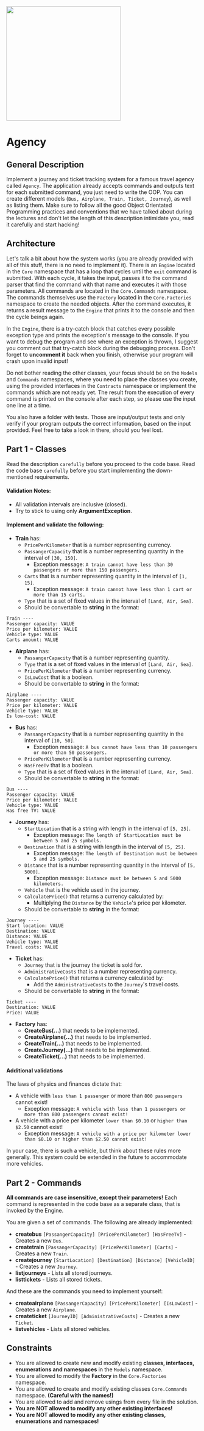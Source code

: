 <img src="https://i.imgur.com/yqIN5FX.png" width="300px" />

# Agency

## General Description

Implement a journey and ticket tracking system for a famous travel agency called `Agency`. The application already accepts commands and outputs text for each submitted command, you just need to write the OOP. You can create different models (`Bus, Airplane, Train, Ticket, Journey`), as well as listing them. Make sure to follow all the good Object Orientated Programming practices and conventions that we have talked about during the lectures and don't let the length of this description intimidate you, read it carefully and start hacking!

## Architecture
Let's talk a bit about how the system works (you are already provided with all of this stuff, there is no need to implement it). There is an `Engine` located in the `Core` namespace that has a loop that cycles until the `exit` command is submitted. With each cycle, it takes the input, passes it to the command parser that find the command with that name and executes it with those parameters. All commands are located in the `Core.Commands` namespace. The commands themselves use the `Factory` located in the `Core.Factories` namespace to create the needed objects. After the command executes, it returns a result message to the `Engine` that prints it to the console and then the cycle beings again.

In the `Engine`, there is a try-catch block that catches every possible exception type and prints the exception's message to the console. If you want to debug the program and see where an exception is thrown, I suggest you comment out that try-catch block during the debugging process. Don't forget to **uncomment it** back when you finish, otherwise your program will crash upon invalid input!

Do not bother reading the other classes, your focus should be on the `Models` and `Commands` namespaces, where you need to place the classes you create, using the provided interfaces in the `Contracts` namespace or implement the commands which are not ready yet. The result from the execution of every command is printed on the console after each step, so please use the input one line at a time.

You also have a folder with tests. Those are input/output tests and only verify if your program outputs the correct information, based on the input provided. Feel free to take a look in there, should you feel lost. 

## Part 1 - Classes

Read the description `carefully` before you proceed to the code base. Read the code base `carefully` before you start implementing the down-mentioned requirements.

#### Validation Notes:

- All validation intervals are inclusive (closed).
- Try to stick to using only **ArgumentException**.

#### Implement and validate the following:

- **Train** has: 
    - `PricePerKilometer` that is a number representing currency.
    - `PassangerCapacity` that is a number representing quantity in the interval of `[30, 150]`.
        - Exception message: `A train cannot have less than 30 passengers or more than 150 passengers.`
    - `Carts` that is a number representing quantity in the interval of `[1, 15]`.
        - Exception message: `A train cannot have less than 1 cart or more than 15 carts.`
    - `Type` that is a set of fixed values in the interval of `[Land, Air, Sea]`.
    - Should be convertable to **string** in the format:

```
Train ----
Passenger capacity: VALUE
Price per kilometer: VALUE
Vehicle type: VALUE
Carts amount: VALUE
```

- **Airplane** has: 
    - `PassangerCapacity` that is a number representing quantity.
    - `Type` that is a set of fixed values in the interval of `[Land, Air, Sea]`.
    - `PricePerKilometer` that is a number representing currency.
    - `IsLowCost` that is a boolean.
    - Should be convertable to **string** in the format:

```
Airplane ----
Passenger capacity: VALUE
Price per kilometer: VALUE
Vehicle type: VALUE
Is low-cost: VALUE
```
    
- **Bus** has: 
    - `PassangerCapacity` that is a number representing quantity in the interval of `[10, 50]`.
        - Exception message: `A bus cannot have less than 10 passengers or more than 50 passengers.`
    - `PricePerKilometer` that is a number representing currency.
    - `HasFreeTv` that is a boolean.
    - `Type` that is a set of fixed values in the interval of `[Land, Air, Sea]`.
    - Should be convertable to **string** in the format:

```
Bus ----
Passenger capacity: VALUE
Price per kilometer: VALUE
Vehicle type: VALUE
Has free TV: VALUE
```

- **Journey** has: 
    - `StartLocation` that is a string with length in the interval of `[5, 25]`.
        - Exception message: `The length of StartLocation must be between 5 and 25 symbols.`
    - `Destination` that is a string with length in the interval of `[5, 25]`.
        - Exception message: `The length of Destination must be between 5 and 25 symbols.`
    - `Distance` that is a number representing quantity in the interval of `[5, 5000]`.
        - Exception message: `Distance must be between 5 and 5000 kilometers.`
    - `Vehicle` that is the vehicle used in the journey.
    - `CalculatePrice()` that returns a currency calculated by:
        - Multiplying the `Distance` by the `Vehicle`'s price per kilometer.
    - Should be convertable to **string** in the format:

```
Journey ----
Start location: VALUE
Destination: VALUE
Distance: VALUE
Vehicle type: VALUE
Travel costs: VALUE
```

- **Ticket** has: 
    - `Journey` that is the journey the ticket is sold for.
    - `AdministrativeCosts` that is a number representing currency.
    - `CalculatePrice()` that returns a currency calculated by:
        - Add the `AdministrativeCosts` to the `Journey`'s travel costs.
    - Should be convertable to **string** in the format:

```
Ticket ----
Destination: VALUE
Price: VALUE
```

- **Factory** has:
    - **CreateBus(...)** that needs to be implemented.
    - **CreateAirplane(...)** that needs to be implemented.
    - **CreateTrain(...)** that needs to be implemented.
    - **CreateJourney(...)** that needs to be implemented.
    - **CreateTicket(...)** that needs to be implemented.

#### Additional validations

The laws of physics and finances dictate that:

- A vehicle with `less than 1 passenger` or more than `800 passengers` cannot exist!
    - Exception message: `A vehicle with less than 1 passengers or more than 800 passengers cannot exist!`
- A vehicle with a price per kilometer `lower than $0.10` or `higher than $2.50` cannot exist!
    - Exception message: `A vehicle with a price per kilometer lower than $0.10 or higher than $2.50 cannot exist!`

In your case, there is such a vehicle, but think about these rules more generally. This system could be extended in the future to accommodate more vehicles.

## Part 2 - Commands

**All commands are case insensitive, except their parameters!** Each command is represented in the code base as a separate class, that is invoked by the Engine. 

You are given a set of commands. The following are already implemented:
- **createbus** `[PassangerCapacity] [PricePerKilometer] [HasFreeTv]` - Creates a new `Bus`.
- **createtrain** `[PassangerCapacity] [PricePerKilometer] [Carts]` - Creates a new `Train`.
- **createjourney** `[StartLocation] [Destination] [Distance] [VehicleID]` - Creates a new `Journey`.
- **listjourneys** - Lists all stored journeys.
- **listtickets** - Lists all stored tickets.

And these are the commands you need to implement yourself:
- **createairplane** `[PassangerCapacity] [PricePerKilometer] [IsLowCost]` - Creates a new `Airplane`.
- **createticket** `[JourneyID] [AdministrativeCosts]` - Creates a new `Ticket`.
- **listvehicles** - Lists all stored vehicles.

## Constraints
* You are allowed to create new and modify existing **classes, interfaces, enumerations and namespaces** in the `Models` namespace.
* You are allowed to modify the **Factory** in the `Core.Factories` namespace.
* You are allowed to create and modify existing classes `Core.Commands` namespace. **(Careful with the names!)**
* You are allowed to add and remove usings from every file in the solution.
* **You are NOT allowed to modify any other existing interfaces!**
* **You are NOT allowed to modify any other existing classes, enumerations and namespaces!**
